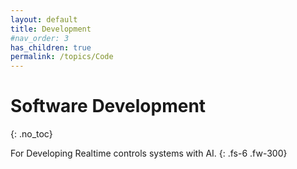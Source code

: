 ```yaml
---
layout: default
title: Development
#nav_order: 3
has_children: true
permalink: /topics/Code
---
```


# Software Development 
{: .no_toc}

For Developing Realtime controls systems with AI.
{: .fs-6 .fw-300} 

